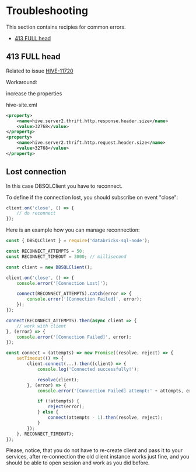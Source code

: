 # Troubleshooting

This section contains recipies for common errors.

- [413 FULL head](#413-full-head)

## 413 FULL head

Related to issue [HIVE-11720](https://issues.apache.org/jira/browse/HIVE-11720)

Workaround:

increase the properties

hive-site.xml
```xml
<property>
    <name>hive.server2.thrift.http.response.header.size</name>
    <value>32768</value>
</property>
<property>
    <name>hive.server2.thrift.http.request.header.size</name>
    <value>32768</value>
</property>
```

## Lost connection

In this case DBSQLClient you have to reconnect.

To define if the connection lost, you should subscribe on event "close":

```javascript
client.on('close', () => {
    // do reconnect
});
```

Here is an example how you can manage reconnection:

```javascript
const { DBSQLClient } = require('databricks-sql-node');

const RECONNECT_ATTEMPTS = 50;
const RECONNECT_TIMEOUT = 3000; // millisecond

const client = new DBSQLClient();

client.on('close', () => {
    console.error('[Connection Lost]');

    connect(RECONNECT_ATTEMPTS).catch(error => {
        console.error('[Connection Failed]', error);
    });
});

connect(RECONNECT_ATTEMPTS).then(async client => {
    // work with client
}, (error) => {
    console.error('[Connection Failed]', error);
});

const connect = (attempts) => new Promise((resolve, reject) => {
    setTimeout(() => {
        client.connect(...).then((client) => {
            console.log('Connected successfully!');

            resolve(client);
        }, (error) => {
            console.error('[Connection Failed] attempt:' + attempts, error.message);

            if (!attempts) {
                reject(error);
            } else {
                connect(attempts - 1).then(resolve, reject);
            }
        });
    }, RECONNECT_TIMEOUT);
});
```

Please, notice, that you do not have to re-create client and pass it to your services,
after re-connection the old client instance works just fine,
and you should be able to open session and work as you did before.
